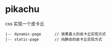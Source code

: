 # pikachu
css 实现一个皮卡丘
```
|-- dynamic-page      // 效果喜人的皮卡丘实现方式
|-- static-page       // 纯静态的皮卡丘实现方式
```
